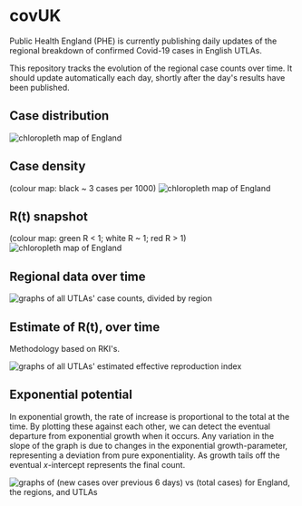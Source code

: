 # covUK

Public Health England (PHE) is currently publishing daily updates of the regional breakdown of confirmed Covid-19 cases in English UTLAs.

This repository tracks the evolution of the regional case counts over time.  It should update automatically each day, shortly after the day's results have been published.

## Case distribution

![chloropleth map of England](UK_regional/map.png)

## Case density

(colour map: black ~ 3 cases per 1000)
![chloropleth map of England](UK_regional/map_density.png)

## R(t) snapshot

(colour map: green R < 1; white R ~ 1; red R > 1)
![chloropleth map of England](UK_regional/map_reff.png)

## Regional data over time

![graphs of all UTLAs' case counts, divided by region](UK_regional/plots/UTLAs.png)

## Estimate of R(t), over time

Methodology based on RKI's.

![graphs of all UTLAs' estimated effective reproduction index](UK_regional/plots/R.png)

## Exponential potential

In exponential growth, the rate of increase is proportional to the total at the time.  By plotting these against each other, we can detect the eventual departure from exponential growth when it occurs.  Any variation in the slope of the graph is due to changes in the exponential growth-parameter, representing a deviation from pure exponentiality.  As growth tails off the eventual *x*-intercept represents the final count.

![graphs of (new cases over previous 6 days) vs (total cases) for England, the regions, and UTLAs](UK_regional/plots/UTLAs_exp.png)
